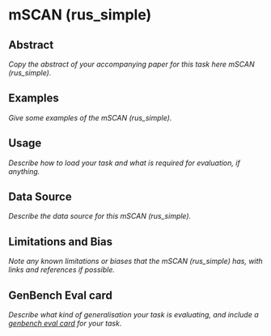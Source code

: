 # mSCAN (rus_simple)

## Abstract
*Copy the abstract of your accompanying paper for this task here mSCAN (rus_simple).*

## Examples
*Give some examples of the mSCAN (rus_simple).*

## Usage
*Describe how to load your task and what is required for evaluation, if anything.*

## Data Source
*Describe the data source for this mSCAN (rus_simple).*

## Limitations and Bias
*Note any known limitations or biases that the mSCAN (rus_simple) has, with links and references if possible.*

## GenBench Eval card
*Describe what kind of generalisation your task is evaluating, and include a [genbench eval card](https://genbench.org/eval_cards/) for your task*.
